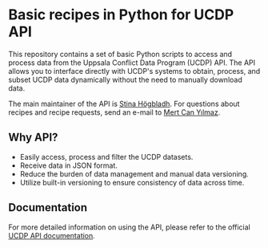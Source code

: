 # Basic recipes in Python for UCDP API
This repository contains a set of basic Python scripts to access and process data from the Uppsala Conflict Data Program (UCDP) API. The API allows you to interface directly with UCDP's systems to obtain, process, and subset UCDP data dynamically without the need to manually download data.

The main maintainer of the API is [Stina Högbladh](mailto:stina.hogbladh@pcr.uu.se). For questions about recipes and recipe requests, send an e-mail to [Mert Can Yılmaz](mailto:mertcan.yilmaz@pcr.uu.se).

## Why API? 
- Easily access, process and filter the UCDP datasets.
- Receive data in JSON format.
- Reduce the burden of data management and manual data versioning.
- Utilize built-in versioning to ensure consistency of data across time.

## Documentation
For more detailed information on using the API, please refer to the official [UCDP API documentation](https://ucdp.uu.se/apidocs/).



